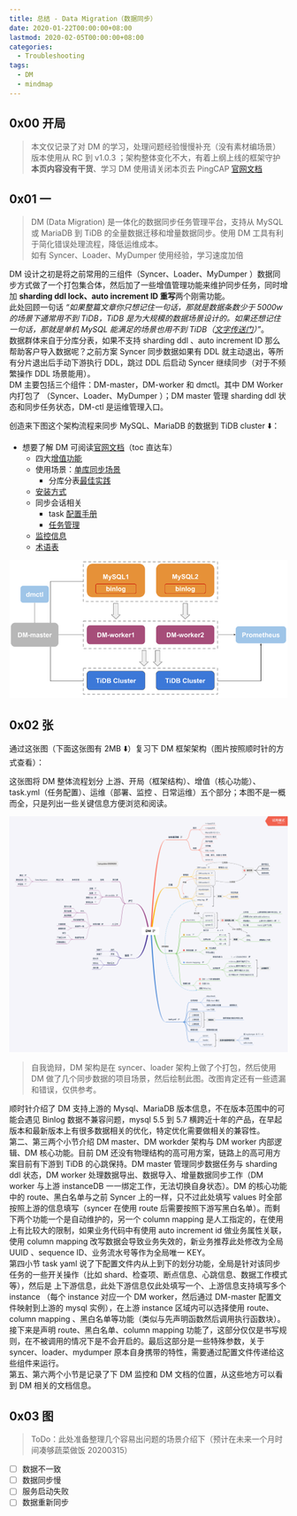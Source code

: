 ```yaml
---
title: 总结 - Data Migration（数据同步）
date: 2020-01-22T00:00:00+08:00
lastmod: 2020-02-05T00:00:00+08:00
categories:
  - Troubleshooting
tags:
  - DM
  - mindmap
---
```

## 0x00 开局

> 本文仅记录了对 DM 的学习，处理问题经验慢慢补充（没有素材编场景）  
> 版本使用从 RC 到 v1.0.3 ；架构整体变化不大，有着上纲上线的框架守护  
> **本页内容没有干货**、学习 DM 使用请关闭本页去 PingCAP [官网文档](https://pingcap.com/docs-cn/stable/reference/tools/data-migration/overview/#dm-%e6%9e%b6%e6%9e%84)  

## 0x01 一

> DM (Data Migration) 是一体化的数据同步任务管理平台，支持从 MySQL 或 MariaDB 到 TiDB 的全量数据迁移和增量数据同步。使用 DM 工具有利于简化错误处理流程，降低运维成本。  
> 如有 Syncer、Loader、MyDumper 使用经验，学习速度加倍  

DM 设计之初是将之前常用的三组件（Syncer、Loader、MyDumper ）数据同步方式做了一个打包集合体，然后加了一些增值管理功能来维护同步任务，同时增加 **sharding ddl lock、auto increment ID 重写**两个刚需功能。  
此处回顾一句话 *“如果整篇文章你只想记住一句话，那就是数据条数少于 5000w 的场景下通常用不到 TiDB，TiDB 是为大规模的数据场景设计的。如果还想记住一句话，那就是单机 MySQL 能满足的场景也用不到 TiDB（[文字传送门](https://pingcap.com/blog-cn/how-to-use-tidb/)）”*。  
数据群体来自于分库分表，如果不支持 sharding ddl 、auto increment ID 那么帮助客户导入数据呢？之前方案 Syncer 同步数据如果有 DDL 就主动退出，等所有分片退出后手动下游执行 DDL，跳过 DDL 后启动 Syncer 继续同步（对于不频繁操作 DDL 场景能用）。  
DM 主要包括三个组件：DM-master，DM-worker 和 dmctl。其中 DM Worker 内打包了 （Syncer、Loader、MyDumper ）；DM master 管理 sharding ddl 状态和同步任务状态，DM-ctl 是运维管理入口。  

创造来下图这个架构流程来同步 MySQL、MariaDB 的数据到 TiDB cluster ⬇️：  

- 想要了解 DM 可阅读[官网文档](https://pingcap.com/docs-cn/stable/reference/tools/data-migration/overview/#dm-%e6%9e%b6%e6%9e%84)（toc 直达车）
  - 四大[增值功能](https://pingcap.com/docs-cn/stable/reference/tools/data-migration/features/overview/)
  - 使用场景：[单库同步场景](https://pingcap.com/docs-cn/stable/reference/tools/data-migration/usage-scenarios/simple-synchronization/)
    - 分库分表[最佳实践](https://pingcap.com/docs-cn/stable/reference/tools/data-migration/usage-scenarios/best-practice-dm-shard/)
  - [安装方式](https://pingcap.com/docs-cn/stable/reference/tools/data-migration/deploy/)
  - 同步会话相关
    - task [配置手册](https://pingcap.com/docs-cn/stable/reference/tools/data-migration/configure/task-configuration-file/)
    - [任务管理](https://pingcap.com/docs-cn/stable/reference/tools/data-migration/manage-tasks/)
  - [监控信息](https://pingcap.com/docs-cn/stable/reference/tools/data-migration/monitor/)
  - [术语表](https://pingcap.com/docs-cn/stable/reference/tools/data-migration/glossary/)

![官方架构图](./dm-architecture.png)

## 0x02 张

通过这张图（下面这张图有 2MB ⬇️）复习下 DM 框架架构（图片按照顺时针的方式查看）：  

这张图将 DM 整体流程划分 上游、开局（框架结构）、增值（核心功能）、task.yml（任务配置）、运维（部署、监控 、日常运维）五个部分；本图不是一概而全，只是列出一些关键信息方便浏览和阅读。

![DM mindmap](./DM-mindmap.png "ap.tidb.cc DM 开局一张图 202200205")

> 自我诡辩，DM 架构是在 syncer、loader 架构上做了个打包，然后使用 DM 做了几个同步数据的项目场景，然后绘制此图。改图肯定还有一些遗漏和错误，仅供参考。

顺时针介绍了 DM 支持上游的 Mysql、MariaDB 版本信息，不在版本范围中的可能会遇见 Binlog 数据不兼容问题，mysql 5.5 到 5.7 横跨近十年的产品，在早起版本和最新版本上有很多数据相关的优化，特定优化需要做相关的兼容性。  
第二、第三两个小节介绍 DM master、DM workder 架构与 DM worker 内部逻辑、DM 核心功能。目前 DM 还没有物理结构的高可用方案，链路上的高可用方案目前有下游到 TiDB 的心跳保持。DM master 管理同步数据任务与 sharding ddl 状态，DM worker 处理数据导出、数据导入、增量数据同步工作（DM worker 与上游 instanceDB 一一绑定工作，无法切换自身状态）。DM 的核心功能中的 route、黑白名单与之前 Syncer 上的一样，只不过此处填写 values 时全部按照上游的信息填写（syncer 在使用 route 后需要按照下游写黑白名单）。而剩下两个功能一个是自动维护的，另一个 column mapping 是人工指定的，在使用上有比较大的限制，如果业务代码中有使用 auto increment id 做业务属性关联，使用 column mapping 改写数据会导致业务失效的，新业务推荐此处修改为全局 UUID 、sequence ID、业务流水号等作为全局唯一 KEY。  
第四小节 task yaml 说了下配置文件内从上到下的划分功能，全局是针对该同步任务的一些开关操作（比如 shard、检查项、断点信息、心跳信息、数据工作模式等），然后是 上下游信息，此处下游信息仅此处填写一个、上游信息支持填写多个 instance （每个 instance 对应一个 DM worker，然后通过 DM-master 配置文件映射到上游的 mysql 实例），在上游 instance 区域内可以选择使用 route、column mapping 、黑白名单等功能（类似与先声明函数然后调用执行函数块）。接下来是声明 route、黑白名单、column mapping 功能了，这部分仅仅是书写规则，在不被调用的情况下是不会开启的。最后这部分是一些特殊参数，关于 syncer、loader、mydumper 原本自身携带的特性，需要通过配置文件传递给这些组件来运行。  
第五、第六两个小节是记录了下 DM 监控和 DM 文档的位置，从这些地方可以看到 DM 相关的文档信息。  

## 0x03 图

> ToDo：此处准备整理几个容易出问题的场景介绍下（预计在未来一个月时间凑够蔬菜做饭 20200315）

- [ ] 数据不一致
- [ ] 数据同步慢
- [ ] 服务启动失败
- [ ] 数据重新同步
